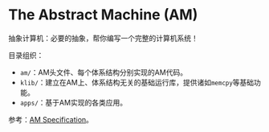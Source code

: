 # The Abstract Machine (AM)

抽象计算机：必要的抽象，帮你编写一个完整的计算机系统！

目录组织：

* `am/`：AM头文件、每个体系结构分别实现的AM代码。
* `klib/`：建立在AM上、体系结构无关的基础运行库，提供诸如`memcpy`等基础功能。
* `apps/`：基于AM实现的各类应用。

参考：[AM Specification](am/spec.md)。